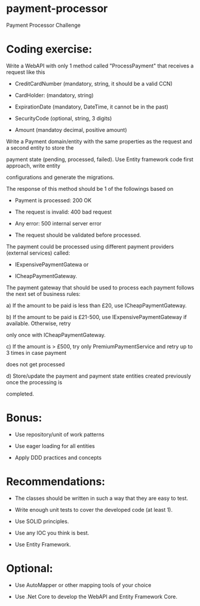 # payment-processor
Payment Processor Challenge


# Coding exercise:

Write a WebAPI with only 1 method called "ProcessPayment" that receives a request like this

- CreditCardNumber (mandatory, string, it should be a valid CCN)

- CardHolder: (mandatory, string)

- ExpirationDate (mandatory, DateTime, it cannot be in the past)

- SecurityCode (optional, string, 3 digits)

- Amount (mandatoy decimal, positive amount)

Write a Payment domain/entity with the same properties as the request and a second entity to store the

payment state (pending, processed, failed). Use Entity framework code first approach, write entity

configurations and generate the migrations.

The response of this method should be 1 of the followings based on

- Payment is processed: 200 OK

- The request is invalid: 400 bad request

- Any error: 500 internal server error

- The request should be validated before processed.

The payment could be processed using different payment providers (external services) called:

- IExpensivePaymentGatewa or

- ICheapPaymentGateway.

The payment gateway that should be used to process each payment follows the next set of business rules:

a) If the amount to be paid is less than £20, use ICheapPaymentGateway.

b) If the amount to be paid is £21-500, use IExpensivePaymentGateway if available. Otherwise, retry

only once with ICheapPaymentGateway.

c) If the amount is > £500, try only PremiumPaymentService and retry up to 3 times in case payment

does not get processed

d) Store/update the payment and payment state entities created previously once the processing is

completed.

# Bonus:

- Use repository/unit of work patterns

- Use eager loading for all entities

- Apply DDD practices and concepts

# Recommendations:

- The classes should be written in such a way that they are easy to test.

- Write enough unit tests to cover the developed code (at least 1).

- Use SOLID principles.

- Use any IOC you think is best.

- Use Entity Framework.

# Optional:

- Use AutoMapper or other mapping tools of your choice

- Use .Net Core to develop the WebAPI and Entity Framework Core.
